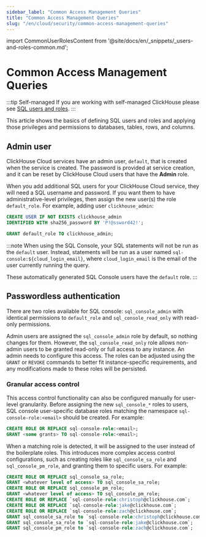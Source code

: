 ```yaml
---
sidebar_label: "Common Access Management Queries"
title: "Common Access Management Queries"
slug: "/en/cloud/security/common-access-management-queries"
---
```


import CommonUserRolesContent from '@site/docs/en/_snippets/_users-and-roles-common.md';

# Common Access Management Queries

:::tip Self-managed
If you are working with self-managed ClickHouse please see [SQL users and roles](/docs/en/guides/sre/user-management/index.md).
:::

This article shows the basics of defining SQL users and roles and applying those privileges and permissions to databases, tables, rows, and columns.

## Admin user

ClickHouse Cloud services have an admin user, `default`, that is created when the service is created.  The password is provided at service creation, and it can be reset by ClickHouse Cloud users that have the **Admin** role.

When you add additional SQL users for your ClickHouse Cloud service, they will need a SQL username and password.  If you want them to have administrative-level privileges, then assign the new user(s) the role `default_role`. For example, adding user `clickhouse_admin`:

```sql
CREATE USER IF NOT EXISTS clickhouse_admin
IDENTIFIED WITH sha256_password BY 'P!@ssword42!';
```

```sql
GRANT default_role TO clickhouse_admin;
```

:::note
When using the SQL Console, your SQL statements will not be run as the `default` user. Instead, statements will be run as a user named `sql-console:${cloud_login_email}`, where `cloud_login_email` is the email of the user currently running the query.

These automatically generated SQL Console users have the `default` role.
:::

## Passwordless authentication

There are two roles available for SQL console: `sql_console_admin` with identical permissions to `default_role` and `sql_console_read_only` with read-only permissions. 

Admin users are assigned the `sql_console_admin` role by default, so nothing changes for them. However, the `sql_console_read_only` role allows non-admin users to be granted read-only or full access to any instance. An admin needs to configure this access. The roles can be adjusted using the `GRANT` or `REVOKE` commands to better fit instance-specific requirements, and any modifications made to these roles will be persisted.

### Granular access control

This access control functionality can also be configured manually for user-level granularity. Before assigning the new `sql_console_*` roles to users, SQL console user-specific database roles matching the namespace `sql-console-role:<email>` should be created. For example: 

```sql
CREATE ROLE OR REPLACE sql-console-role:<email>;
GRANT <some grants> TO sql-console-role:<email>;
```

When a matching role is detected, it will be assigned to the user instead of the boilerplate roles. This introduces more complex access control configurations, such as creating roles like `sql_console_sa_role` and `sql_console_pm_role`, and granting them to specific users. For example:

```sql
CREATE ROLE OR REPLACE sql_console_sa_role;
GRANT <whatever level of access> TO sql_console_sa_role;
CREATE ROLE OR REPLACE sql_console_pm_role;
GRANT <whatever level of access> TO sql_console_pm_role;
CREATE ROLE OR REPLACE `sql-console-role:christoph@clickhouse.com`;
CREATE ROLE OR REPLACE `sql-console-role:jake@clickhouse.com`;
CREATE ROLE OR REPLACE `sql-console-role:zach@clickhouse.com`;
GRANT sql_console_sa_role to `sql-console-role:christoph@clickhouse.com`;
GRANT sql_console_sa_role to `sql-console-role:jake@clickhouse.com`;
GRANT sql_console_pm_role to `sql-console-role:zach@clickhouse.com`;
```

<CommonUserRolesContent />
